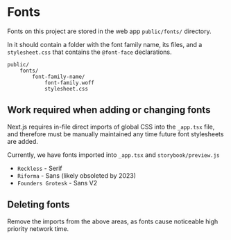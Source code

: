 # Fonts

Fonts on this project are stored in the web app `public/fonts/` directory.

In it should contain a folder with the font family name, its files, and a `stylesheet.css` that contains the `@font-face` declarations.

    public/
        fonts/
            font-family-name/
                font-family.woff
                stylesheet.css

## Work required when adding or changing fonts

Next.js requires in-file direct imports of global CSS into the `_app.tsx` file, and therefore must be manually maintained any time future font stylesheets are added.

Currently, we have fonts imported into `_app.tsx` and `storybook/preview.js`

-   `Reckless` - Serif
-   `Riforma` - Sans (likely obsoleted by 2023)
-   `Founders Grotesk` - Sans V2

## Deleting fonts

Remove the imports from the above areas, as fonts cause noticeable high priority network time.
